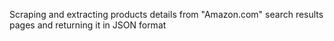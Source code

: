 Scraping and extracting products details from "Amazon.com" search results pages and returning it in JSON format